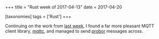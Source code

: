 +++
title = "Rust week of 2017-04-13"
date = 2017-04-20

[taxonomies]
tags = ['Rust']
+++

Continuing on the work from [last week], I found a far more pleasant
MQTT client library, [mqttc], and managed to send [probor] messages
across.

[last week]: @/rust-week-of-2017-04-06.md
[mqttc]: https://crates.io/crates/mqttc
[probor]: https://github.com/tailhook/probor
